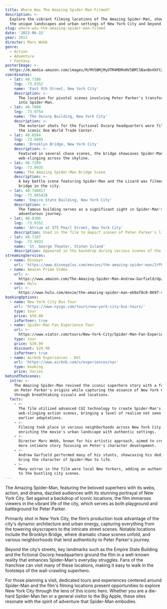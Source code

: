 ```yaml
---
title: Where Was The Amazing Spider-Man Filmed?
description: >-
  Explore the vibrant filming locations of The Amazing Spider-Man, showcasing
  the unique landscapes and urban settings of New York City and beyond.
slug: where-was-the-amazing-spider-man-filmed
date: '2023-06-15'
year: 2012
director: Marc Webb
genre:
  - Action
  - Adventure
  - Fantasy
posterImage: >-
  https://m.media-amazon.com/images/M/MV5BMjMyOTM4MDMxNV5BMl5BanBnXkFtZTcwNjIyNzExOA@@._V1_SX300.jpg
coordinates:
  - lat: 40.7306
    lng: -73.9352
    name: 'East 9th Street, New York City'
    description: >-
      The location for pivotal scenes involving Peter Parker's transformation
      into Spider-Man.
  - lat: 40.7608
    lng: -73.9754
    name: 'The Oscorp Building, New York City'
    description: >-
      The exterior shots for the fictional Oscorp headquarters were filmed at
      the iconic One World Trade Center.
  - lat: 40.6584
    lng: -73.9495
    name: 'Brooklyn Bridge, New York City'
    description: >-
      Featured in several chase scenes, the bridge showcases Spider-Man's
      web-slinging across the skyline.
  - lat: 40.7209
    lng: -73.9935
    name: The Amazing Spider-Man Bridge Scene
    description: >-
      A key battle scene featuring Spider-Man and the Lizard was filmed on a
      bridge in the city.
  - lat: 40.748817
    lng: -73.985428
    name: 'Empire State Building, New York City'
    description: >-
      The famous building serves as a significant sight in Spider-Man's
      adventurous journey.
  - lat: 40.8306
    lng: -73.9352
    name: 'Atrium at 375 Pearl Street, New York City'
    description: Used in the film to depict scenes of Peter Parker's life as a student.
  - lat: 40.7107
    lng: -73.9933
    name: 'St. George Theater, Staten Island'
    description: Appeared in the backdrop during various scenes of the film.
streamingServices:
  - name: Disney+
    url: 'https://www.disneyplus.com/movies/the-amazing-spider-man/2rP8XBAzWVE3'
  - name: Amazon Prime Video
    url: >-
      https://www.amazon.com/The-Amazing-Spider-Man-Andrew-Garfield/dp/B00F4K3H2S
  - name: Hulu
    url: >-
      https://www.hulu.com/movie/the-amazing-spider-man-eb0af8c0-0697-45ec-b114-18521e564c5a
bookingOptions:
  - name: New York City Bus Tour
    url: 'https://www.nycgo.com/tours/new-york-city-bus-tours/'
    type: tour
    price: $59.00
    isPartner: true
  - name: Spider-Man Fan Experience Tour
    url: >-
      https://www.viator.com/tours/New-York-City/Spider-Man-Fan-Experience-Tour/d687-22037P1
    type: tour
    price: $39.99
    discount: $29.99
    isPartner: true
  - name: Airbnb Experiences - NYC
    url: 'https://www.airbnb.com/s/experiences/nyc'
    type: booking
    price: Varies
behindTheScenes:
  intro: >-
    The Amazing Spider-Man revived the iconic superhero story with a fresh take
    on Peter Parker's origins while capturing the essence of New York City
    through breathtaking visuals and locations.
  facts:
    - >-
      The film utilized advanced CGI technology to create Spider-Man's
      web-slinging action scenes, bringing a level of realism not seen in
      earlier adaptations.
    - >-
      Filming took place in various neighborhoods across New York City,
      enriching the movie's urban landscape with authentic settings.
    - >-
      Director Marc Webb, known for his artistic approach, aimed to create a
      more intimate story focusing on Peter's character development.
    - >-
      Andrew Garfield performed many of his stunts, showcasing his dedication to
      bring the character of Spider-Man to life.
    - >-
      Many extras in the film were local New Yorkers, adding an authentic feel
      to the bustling city scenes.
---
```


<SpiderManGuide />

The Amazing Spider-Man, featuring the beloved superhero with its webs, action, and drama, dazzled audiences with its stunning portrayal of New York City. Set against a backdrop of iconic locations, the film immerses viewers in the vibrant life of the city, which serves as both playground and battleground for Peter Parker.

Primarily shot in New York City, the film’s production took advantage of the city's dynamic architecture and urban energy, capturing everything from the towering skyscrapers to the intricate street scenes. Notable locations include the Brooklyn Bridge, where dramatic chase scenes unfold, and various neighborhoods that lend authenticity to Peter Parker's journey.

Beyond the city’s streets, key landmarks such as the Empire State Building and the fictional Oscorp headquarters ground the film in a well-known reality that enhances Spider-Man's everyday struggles. Fans of the franchise can visit many of these locations, making it easy to walk in the footsteps of the wall-crawling superhero.

For those planning a visit, dedicated tours and experiences centered around Spider-Man and the film's filming locations present opportunities to explore New York City through the lens of this iconic hero. Whether you are a die-hard Spider-Man fan or a general visitor to the Big Apple, these sites resonate with the spirit of adventure that Spider-Man embodies.
